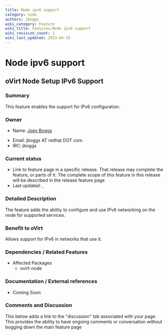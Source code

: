 ```yaml
---
title: Node ipv6 support
category: node
authors: jboggs
wiki_category: Feature
wiki_title: Features/Node ipv6 support
wiki_revision_count: 1
wiki_last_updated: 2013-04-15
---
```


# Node ipv6 support

## oVirt Node Setup IPv6 Support

### Summary

This feature enables the support for IPv6 configuration.

### Owner

*   Name: [ Joey Boggs](User:jboggs)

<!-- -->

*   Email: jboggs AT redhat DOT com
*   IRC: jboggs

### Current status

*   Link to feature page in a specific release. That release may complete the feature, or parts of it. The complete scope of this feature in this release will be described in the release feature page
*   Last updated: ,

### Detailed Description

The feature adds the ability to configure and use IPv6 networking on the node for supported services.

### Benefit to oVirt

Allows support for IPv6 in networks that use it.

### Dependencies / Related Features

*   Affected Packages
    -   ovirt-node

### Documentation / External references

*   Coming Soon

### Comments and Discussion

This below adds a link to the "discussion" tab associated with your page. This provides the ability to have ongoing comments or conversation without bogging down the main feature page

